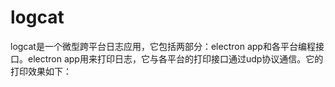 # logcat
logcat是一个微型跨平台日志应用，它包括两部分：electron app和各平台编程接口。electron app用来打印日志，它与各平台的打印接口通过udp协议通信。它的打印效果如下：  


